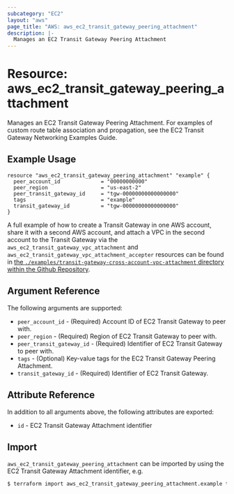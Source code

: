 ```yaml
---
subcategory: "EC2"
layout: "aws"
page_title: "AWS: aws_ec2_transit_gateway_peering_attachment"
description: |-
  Manages an EC2 Transit Gateway Peering Attachment
---
```


# Resource: aws_ec2_transit_gateway_peering_attachment

Manages an EC2 Transit Gateway Peering Attachment. For examples of custom route table association and propagation, see the EC2 Transit Gateway Networking Examples Guide.

## Example Usage

```hcl
resource "aws_ec2_transit_gateway_peering_attachment" "example" {
  peer_account_id             = "00000000000"
  peer_region                 = "us-east-2"
  peer_transit_gateway_id     = "tgw-00000000000000000"
  tags                        = "example"
  transit_gateway_id          = "tgw-00000000000000000"
}
```

A full example of how to create a Transit Gateway in one AWS account, share it with a second AWS account, and attach a VPC in the second account to the Transit Gateway via the `aws_ec2_transit_gateway_vpc_attachment` and `aws_ec2_transit_gateway_vpc_attachment_accepter` resources can be found in [the `./examples/transit-gateway-cross-account-vpc-attachment` directory within the Github Repository](https://github.com/terraform-providers/terraform-provider-aws/tree/master/examples/transit-gateway-cross-account-vpc-attachment).

## Argument Reference

The following arguments are supported:

* `peer_account_id` - (Required) Account ID of EC2 Transit Gateway to peer with.
* `peer_region` - (Required) Region of EC2 Transit Gateway to peer with.
* `peer_transit_gateway_id` - (Required) Identifier of EC2 Transit Gateway to peer with.
* `tags` - (Optional) Key-value tags for the EC2 Transit Gateway Peering Attachment.
* `transit_gateway_id` - (Required) Identifier of EC2 Transit Gateway.

## Attribute Reference

In addition to all arguments above, the following attributes are exported:

* `id` - EC2 Transit Gateway Attachment identifier

## Import

`aws_ec2_transit_gateway_peering_attachment` can be imported by using the EC2 Transit Gateway Attachment identifier, e.g.

```bash
$ terraform import aws_ec2_transit_gateway_peering_attachment.example tgw-attach-12345678
```
